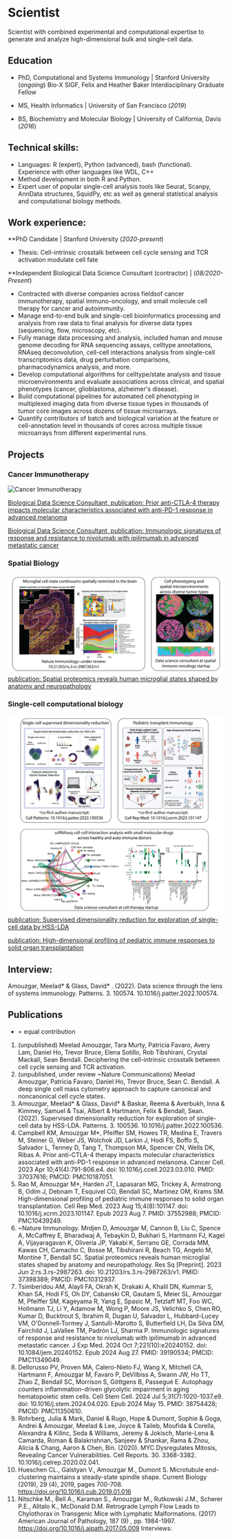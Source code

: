 # Scientist
Scientist with combined experimental and computational expertise to generate and analyze high-dimensional bulk and single-cell data. 

## Education
- PhD, Computational and Systems Immunology | Stanford University (_ongoing_) 
Bio-X SIGF, Felix and Heather Baker Interdisciplinary Graduate Fellow 

- MS, Health Informatics | University of San Francisco (_2019_)	 			        		
- BS, Biochemistry and Molecular Biology | University of California, Davis (_2016_)




## Technical skills: 
- Languages: R (expert), Python (advanced), bash (functional). Experience with other languages like WDL, C++ 
- Method development in both R and Python.
- Expert user of popular single-cell analysis tools like Seurat, Scanpy, AnnData structures, SquidPy, etc as well as general statistical analysis and computational biology methods.

## Work experience:
**PhD Candidate | Stanford University (_2020-present_)
- Thesis: Cell-intrinsic crosstalk between cell cycle sensing and TCR activation modulate cell fate

**Independent Biological Data Science Consultant (contractor) |  (_08/2020-Present_)
- Contracted with diverse companies across fieldsof cancer immunotherapy, spatial immuno-oncology, and small molecule cell therapy for cancer and autoimmunity.
- Manage end-to-end bulk and single-cell bioinformatics processing and analysis from raw data to final analysis for diverse data types (sequencing, flow, microscopy, etc).
- Fully manage data processing and analysis, included human and mouse genome decoding for RNA sequencing assays, celltype annotations, RNAseq deconvolution, cell-cell interactions analysis from single-cell transcriptomics data, drug perturbation comparisons, pharmacodynamics analysis, and more.
- Develop computational algorithms for celltype/state analysis and tissue microenvironments and evaluate associations across clinical, and spatial phenotypes (cancer, glioblastoma, alzheimer's disease). 
- Build computational pipelines for automated cell phenotyping in multiplexed imaging data from diverse tissue types in thousands of tumor core images across dozens of tissue microarrays. 
- Quantify contributors of batch and biological variation at the feature or cell-annotation level in thousands of cores across multiple tissue microarrays from different experimental runs. 	

## Projects
### Cancer Immunotherapy
![Cancer Immunotherapy](/assets/img/cancer_immunotherapy.png)

[Biological Data Science Consultant, publication: Prior anti-CTLA-4 therapy impacts molecular characteristics associated with anti-PD-1 response in advanced melanoma](https://doi.org/10.1016/j.ccell.2023.03.010)<br/>

[Biological Data Science Consultant, publication: Immunologic signatures of response and resistance to nivolumab with ipilimumab in advanced metastatic cancer](https://doi.org/10.1084/jem.20240152)<br/>

### Spatial Biology
![Spatial Biology](/assets/img/spatial.png)
[publication: Spatial proteomics reveals human microglial states shaped by anatomy and neuropathology](https://doi.org/10.21203/rs.3.rs-2987263/v1)<br/>


### Single-cell computational biology
![Spatial Biology](/assets/img/sc_comp_bio.png)
[publication: Supervised dimensionality reduction for exploration of single-cell data by HSS-LDA](https://doi.org/10.1016/j.patter.2022.100536)<br/>

[publication: High-dimensional profiling of pediatric immune responses to solid organ transplantation](https://doi.org/10.1016/j.xcrm.2023.101147)<br/>



## Interview: 

Amouzgar, Meelad* & Glass, David* . (2022). Data science through the lens of systems immunology. Patterns. 3. 100574. 10.1016/j.patter.2022.100574.  

## Publications
* = equal contribution

1. (unpublished) Meelad Amouzgar, Tara Murty, Patricia Favaro, Avery Lam, Daniel Ho, Trevor Bruce, Elena Sotillo, Rob Tibshirani, Crystal Mackall, Sean Bendall. Deciphering the cell-intrinsic crosstalk between cell cycle sensing and TCR activation.
2. (unpublished, under review ~Nature Communications) Meelad Amouzgar, Patricia Favaro, Daniel Ho, Trevor Bruce, Sean C. Bendall. A deep single cell mass cytometry approach to capture canonical and noncanonical cell cycle states.
3. Amouzgar, Meelad* & Glass, David* & Baskar, Reema & Averbukh, Inna & Kimmey, Samuel & Tsai, Albert & Hartmann, Felix & Bendall, Sean. (2022). Supervised dimensionality reduction for exploration of single-cell data by HSS-LDA. Patterns. 3. 100536. 10.1016/j.patter.2022.100536.   
4. Campbell KM, Amouzgar M*, Pfeiffer SM, Howes TR, Medina E, Travers M, Steiner G, Weber JS, Wolchok JD, Larkin J, Hodi FS, Boffo S, Salvador L, Tenney D, Tang T, Thompson MA, Spencer CN, Wells DK, Ribas A. Prior anti-CTLA-4 therapy impacts molecular characteristics associated with anti-PD-1 response in advanced melanoma. Cancer Cell. 2023 Apr 10;41(4):791-806.e4. doi: 10.1016/j.ccell.2023.03.010. PMID: 37037616; PMCID: PMC10187051. 
5. Rao M, Amouzgar M*, Harden JT, Lapasaran MG, Trickey A, Armstrong B, Odim J, Debnam T, Esquivel CO, Bendall SC, Martinez OM, Krams SM. High-dimensional profiling of pediatric immune responses to solid organ transplantation. Cell Rep Med. 2023 Aug 15;4(8):101147. doi: 10.1016/j.xcrm.2023.101147. Epub 2023 Aug 7. PMID: 37552988; PMCID: PMC10439249.  
6. ~Nature Immunology. Mrdjen D, Amouzgar M, Cannon B, Liu C, Spence A, McCaffrey E, Bharadwaj A, Tebaykin D, Bukhari S, Hartmann FJ, Kagel A, Vijayaragavan K, Oliveria JP, Yakabi K, Serrano GE, Corrada MM, Kawas CH, Camacho C, Bosse M, Tibshirani R, Beach TG, Angelo M, Montine T, Bendall SC. Spatial proteomics reveals human microglial states shaped by anatomy and neuropathology. Res Sq [Preprint]. 2023 Jun 2:rs.3.rs-2987263. doi: 10.21203/rs.3.rs-2987263/v1. PMID: 37398389; PMCID: PMC10312937.
7. Tsimberidou AM, Alayli FA, Okrah K, Drakaki A, Khalil DN, Kummar S, Khan SA, Hodi FS, Oh DY, Cabanski CR, Gautam S, Meier SL, Amouzgar M, Pfeiffer SM, Kageyama R, Yang E, Spasic M, Tetzlaff MT, Foo WC, Hollmann TJ, Li Y, Adamow M, Wong P, Moore JS, Velichko S, Chen RO, Kumar D, Bucktrout S, Ibrahim R, Dugan U, Salvador L, Hubbard-Lucey VM, O'Donnell-Tormey J, Santulli-Marotto S, Butterfield LH, Da Silva DM, Fairchild J, LaVallee TM, Padrón LJ, Sharma P. Immunologic signatures of response and resistance to nivolumab with ipilimumab in advanced metastatic cancer. J Exp Med. 2024 Oct 7;221(10):e20240152. doi: 10.1084/jem.20240152. Epub 2024 Aug 27. PMID: 39190534; PMCID: PMC11349049.
8. Dellorusso PV, Proven MA, Calero-Nieto FJ, Wang X, Mitchell CA, Hartmann F, Amouzgar M, Favaro P, DeVilbiss A, Swann JW, Ho TT, Zhao Z, Bendall SC, Morrison S, Göttgens B, Passegué E. Autophagy counters inflammation-driven glycolytic impairment in aging hematopoietic stem cells. Cell Stem Cell. 2024 Jul 5;31(7):1020-1037.e9. doi: 10.1016/j.stem.2024.04.020. Epub 2024 May 15. PMID: 38754428; PMCID: PMC11350610.
9. Rohrberg, Julia & Mark, Daniel & Rugo, Hope & Dumont, Sophie & Goga, Andrei & Amouzgar, Meelad & Lee, Joyce & Taileb, Moufida & Corella, Alexandra & Kilinc, Seda & Williams, Jeremy & Jokisch, Marie-Lena & Camarda, Roman & Balakrishnan, Sanjeev & Shankar, Rama & Zhou, Alicia & Chang, Aaron & Chen, Bin. (2020). MYC Dysregulates Mitosis, Revealing Cancer Vulnerabilities. Cell Reports. 30. 3368-3382. 10.1016/j.celrep.2020.02.041.  
10. Hueschen CL., Galstyan V., Amouzgar M., Dumont S. Microtubule end-clustering maintains a steady-state spindle shape.  Current Biology (2019), 29 (4), 2019, pages 700-708. https://doi.org/10.1016/j.cub.2019.01.016  
11. Nitschke M., Bell A., Karaman S., Amouzgar M., Rutkowski J.M., Scherer P.E., Alitalo K., McDonald D.M. Retrograde Lymph Flow Leads to Chylothorax in Transgenic Mice with Lymphatic Malformations. (2017) American Journal of Pathology,  187  (9) , pp. 1984-1997. https://doi.org/10.1016/j.ajpath.2017.05.009  Interviews: 


